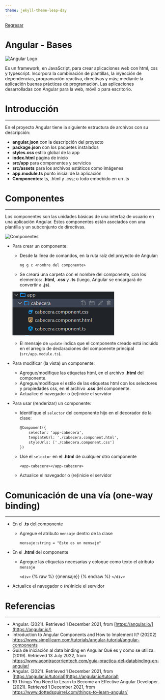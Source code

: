 ```yaml
---
theme: jekyll-theme-leap-day
---
```


[Regresar](/DAWM-2022/)

Angular - Bases
====================

![Angular Logo](https://cms-assets.tutsplus.com/uploads/users/34/posts/22391/preview_image/angular-js-firebase.png)

Es un framework, en JavaScript, para crear aplicaciones web con html, css y typescript. Incorpora la combinación de plantillas, la inyección de dependencias, programación reactiva, directivas y más; mediante la aplicación buenas prácticas de programación. Las aplicaciones desarrolladas con Angular para la web, móvil o para escritorio.

Introducción
============

* * *

En el proyecto Angular tiene la siguiente estructura de archivos con su descripción:

*   **angular.json** con la descripción del proyecto
*   **package.json** con los paquetes instalados
*   **styles.css** estilo global de la app
*   **index.html** página de inicio
*   **src/app** para componentes y servicios
*   **src/assets** para los archivos estáticos como imágenes
*   **app.module.ts** punto inicial de la aplicación
*   **Componentes**: ts, .html y .css; o todo embebido en un .ts  
    

Componentes
===========

* * *

Los componentes son las unidades básicas de una interfaz de usuario en una aplicación Angular. Estos componentes están asociados con una plantilla y un subconjunto de directivas.

![Componentes](https://www.simplilearn.com/ice9/free_resources_article_thumb/Components_Heirarchy-Angular_Components.PNG)

* Para crear un componente:

    + Desde la línea de comandos, en la ruta raíz del proyecto de Angular:
      ```
      ng g c <nombre del componente>
      ```
    + Se creará una carpeta con el nombre del componente, con los elementos: **.html**, **.css** y **.ts** (luego, Angular se encargará de convertir a **.js**).
    
    ![componente](imagenes/angular_bases_componente.PNG)
    
    + El mensaje de `update` indica que el componente creado está incluido en el arreglo de declaraciones del componente principal (`src/app.module.ts`).

* Para modificar (la vista) un componente:

    + Agregue/modifique las etiquetas html, en el archivo **.html** del componente.
    + Agregue/modifique el estilo de las etiquetas html con los selectores y propiedades css, en el archivo **.css** del componente.
    + Actualice el navegador o (re)inicie el servidor

* Para usar (renderizar) un componente:
    
    + Identifique el `selector` del componente hijo en el decorador de la clase:
      ```
      @Component({
          selector: 'app-cabecera',
          templateUrl: './cabecera.component.html',
          styleUrls: ['./cabecera.component.css']
      })
      ```

    + Use el `selector` en el **.html** de cualquier otro componente
      ```
      <app-cabecera></app-cabecera>
      ``` 

    + Actualice el navegador o (re)inicie el servidor



Comunicación de una vía (one-way binding) 
=========================================

* * *

* En el **.ts** del componente

  + Agregue el atributo `mensaje` dentro de la clase

    ```
    mensaje:string = "Este es un mensaje"
    ```
* En el **.html** del componente
  
  + Agregue las etiquetas necesarias y coloque como texto el atributo `mensaje`
  
    `<div>` {% raw %} {{mensaje}} {% endraw %} `</div>`

* Actualice el navegador o (re)inicie el servidor
    


Referencias 
===========

* * *

* Angular. (2021). Retrieved 1 December 2021, from [https://angular.io/](https://angular.io/)
* Introduction to Angular Components and How to Implement It? (20202) https://www.simplilearn.com/tutorials/angular-tutorial/angular-components
* Guía de iniciación al data binding en Angular Qué es y cómo se utiliza. (2019). Retrieved 13 July 2022, from https://www.acontracorrientech.com/guia-practica-del-databinding-en-angular/
* Angular. (2021). Retrieved 1 December 2021, from [https://angular.io/tutorial](https://angular.io/tutorial)
* 19 Things You Need to Learn to Become an Effective Angular Developer. (2021). Retrieved 1 December 2021, from https://www.dottedsquirrel.com/things-to-learn-angular/